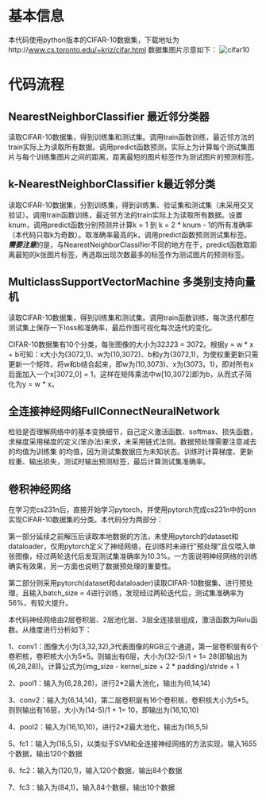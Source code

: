 # 基本信息
本代码使用python版本的CIFAR-10数据集，下载地址为http://www.cs.toronto.edu/~kriz/cifar.html 数据集图片示意如下：
![cifar10](https://user-images.githubusercontent.com/116711111/197977393-5531bdff-ef91-4521-afc9-a8766fb6adfe.jpg)

# 代码流程
## NearestNeighborClassifier 最近邻分类器
读取CIFAR-10数据集，得到训练集和测试集。调用train函数训练，最近邻方法的train实际上为读取所有数据。调用predict函数预测，实际上为计算每个测试集图片与每个训练集图片之间的距离，距离最短的图片标签作为测试图片的预测标签。
## k-NearestNeighborClassifier k最近邻分类
读取CIFAR-10数据集，分割训练集，得到训练集、验证集和测试集（未采用交叉验证）。调用train函数训练，最近邻方法的train实际上为读取所有数据。设置knum，调用predict函数分别预测并计算k = 1 到 k = 2 * knum - 1的所有准确率（本代码只取k为奇数）。取准确率最高的k，调用predict函数预测测试集标签。
***需要注意***的是，与NearestNeighborClassifier不同的地方在于，predict函数取距离最短的k张图片标签，再选取出现次数最多的标签作为测试图片的预测标签。
## MulticlassSupportVectorMachine 多类别支持向量机
读取CIFAR-10数据集，得到训练集和测试集。调用train函数训练，每次迭代都在测试集上保存一下loss和准确率，最后作图可视化每次迭代的变化。

CIFAR-10数据集有10个分类，每张图像的大小为32*32*3 = 3072。根据y = w * x + b可知：x大小为(3072,1)、w为(10,3072)、b和y为(3072,1)，为使权重更新只需更新一个矩阵，将w和b结合起来，即w为(10,3073)、x为(3073，1)，即对所有x后面加入一个x[3072,0] = 1，这样在矩阵乘法中w[10,3072]即为b，从而式子简化为y = w * x。
## 全连接神经网络FullConnectNeuralNetwork
检验是否理解网络中的基本变换细节，自己定义激活函数、softmax、损失函数，求梯度采用梯度的定义(笨办法)来求，未采用链式法则。数据预处理需要注意减去的均值为训练集 的均值，因为测试集数据应为未知状态。训练时计算梯度、更新权重、输出损失，测试时输出预测标签，最后计算测试集准确率。
## 卷积神经网络
在学习完cs231n后，直接开始学习pytorch，并使用pytorch完成cs231n中的cnn实现CIFAR-10数据集的分类。本代码分为两部分：

第一部分延续之前解压后读取本地数据的方法，未使用pytorch的dataset和dataloader，仅用pytorch定义了神经网络，在训练时未进行"预处理"且仅喂入单张图像，经过两轮迭代后发现测试集准确率为10.3%。一方面说明神经网络的训练确实有效果，另一方面也说明了数据预处理的重要性。

第二部分则采用pytorch(dataset和dataloader)读取CIFAR-10数据集、进行预处理，且输入batch_size = 4进行训练，发现经过两轮迭代后，测试集准确率为56%，有较大提升。

本代码神经网络由2层卷积层、2层池化层、3层全连接层组成，激活函数为Relu函数。从维度进行分析如下：

1、conv1：图像大小为(3,32,32),3代表图像的RGB三个通道，第一层卷积层有6个卷积核，卷积核大小为5*5。则输出有6层，大小为(32-5)/1 + 1= 28(即输出为(6,28,28))。计算公式为(img_size - kernel_size + 2 * padding)/stride + 1

2、pool1：输入为(6,28,28)，进行2*2最大池化，输出为(6,14,14)

3、conv2：输入为(6,14,14)，第二层卷积层有16个卷积核，卷积核大小为5*5。则则输出有16层，大小为(14-5)/1 + 1= 10，即输出为(16,10,10)

4、pool2：输入为(16,10,10)，进行2*2最大池化，输出为(16,5,5)

5、fc1：输入为(16,5,5)，以类似于SVM和全连接神经网络的方法实现，输入16*5*5个数据，输出120个数据

6、fc2：输入为(120,1)，输入120个数据，输出84个数据

7、fc3：输入为(84,1)，输入84个数据，输出10个数据
